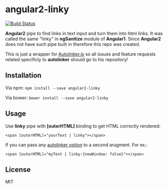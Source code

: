 # angular2-linky
[![Build Status](https://travis-ci.org/dzonatan/angular2-linky.svg?branch=master)](https://travis-ci.org/dzonatan/angular2-linky)

**Angular2** pipe to find links in text input and turn them into html links. It was called the same "linky" in **ngSanitize** module of **Angular1**. Since **Angular2** does not have such pipe built in therefore this repo was created.

This is just a wrapper for [Autolinker.js](https://github.com/gregjacobs/Autolinker.js) so all issues and feature requests related specificly to **autolinker** should go to his repository!


## Installation
Via npm:
`npm install --save angular2-linky`

Via bower:
`bower install --save angular2-linky`

## Usage
Use **linky** pipe with **[outerHTML]** binding to get HTML correctly rendered:

`<span [outerHTML]="yourText | linky"></span>`

If you can pass any [autolinker option](https://github.com/gregjacobs/Autolinker.js#options) to a second arugment. For ex.:

`<span [outerHTML]="myText | linky:{newWindow: false}"></span>`

## License
MIT
